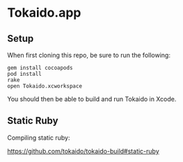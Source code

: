 # Tokaido.app

## Setup

When first cloning this repo, be sure to run the following:

    gem install cocoapods
    pod install
    rake
    open Tokaido.xcworkspace

You should then be able to build and run Tokaido in Xcode.

## Static Ruby

Compiling static ruby:

https://github.com/tokaido/tokaido-build#static-ruby
